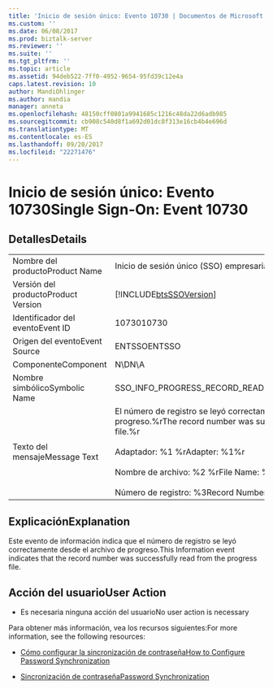 ```yaml
---
title: 'Inicio de sesión único: Evento 10730 | Documentos de Microsoft'
ms.custom: ''
ms.date: 06/08/2017
ms.prod: biztalk-server
ms.reviewer: ''
ms.suite: ''
ms.tgt_pltfrm: ''
ms.topic: article
ms.assetid: 94deb522-7ff0-4952-9654-95fd39c12e4a
caps.latest.revision: 10
author: MandiOhlinger
ms.author: mandia
manager: anneta
ms.openlocfilehash: 48150cff0801a9941685c1216c48da22d6adb985
ms.sourcegitcommit: cb908c540d8f1a692d01dc8f313e16cb4b4e696d
ms.translationtype: MT
ms.contentlocale: es-ES
ms.lasthandoff: 09/20/2017
ms.locfileid: "22271476"
---
```

# <a name="single-sign-on-event-10730"></a><span data-ttu-id="c61e6-102">Inicio de sesión único: Evento 10730</span><span class="sxs-lookup"><span data-stu-id="c61e6-102">Single Sign-On: Event 10730</span></span>
## <a name="details"></a><span data-ttu-id="c61e6-103">Detalles</span><span class="sxs-lookup"><span data-stu-id="c61e6-103">Details</span></span>  
  
|||  
|-|-|  
|<span data-ttu-id="c61e6-104">Nombre del producto</span><span class="sxs-lookup"><span data-stu-id="c61e6-104">Product Name</span></span>|<span data-ttu-id="c61e6-105">Inicio de sesión único (SSO) empresarial</span><span class="sxs-lookup"><span data-stu-id="c61e6-105">Enterprise Single Sign-On</span></span>|  
|<span data-ttu-id="c61e6-106">Versión del producto</span><span class="sxs-lookup"><span data-stu-id="c61e6-106">Product Version</span></span>|[!INCLUDE[btsSSOVersion](../includes/btsssoversion-md.md)]|  
|<span data-ttu-id="c61e6-107">Identificador del evento</span><span class="sxs-lookup"><span data-stu-id="c61e6-107">Event ID</span></span>|<span data-ttu-id="c61e6-108">10730</span><span class="sxs-lookup"><span data-stu-id="c61e6-108">10730</span></span>|  
|<span data-ttu-id="c61e6-109">Origen del evento</span><span class="sxs-lookup"><span data-stu-id="c61e6-109">Event Source</span></span>|<span data-ttu-id="c61e6-110">ENTSSO</span><span class="sxs-lookup"><span data-stu-id="c61e6-110">ENTSSO</span></span>|  
|<span data-ttu-id="c61e6-111">Componente</span><span class="sxs-lookup"><span data-stu-id="c61e6-111">Component</span></span>|<span data-ttu-id="c61e6-112">N\D</span><span class="sxs-lookup"><span data-stu-id="c61e6-112">N\A</span></span>|  
|<span data-ttu-id="c61e6-113">Nombre simbólico</span><span class="sxs-lookup"><span data-stu-id="c61e6-113">Symbolic Name</span></span>|<span data-ttu-id="c61e6-114">SSO_INFO_PROGRESS_RECORD_READ</span><span class="sxs-lookup"><span data-stu-id="c61e6-114">SSO_INFO_PROGRESS_RECORD_READ</span></span>|  
|<span data-ttu-id="c61e6-115">Texto del mensaje</span><span class="sxs-lookup"><span data-stu-id="c61e6-115">Message Text</span></span>|<span data-ttu-id="c61e6-116">El número de registro se leyó correctamente desde el archivo de progreso.%r</span><span class="sxs-lookup"><span data-stu-id="c61e6-116">The record number was successfully read from the progress file.%r</span></span><br /><br /> <span data-ttu-id="c61e6-117">Adaptador: %1 %r</span><span class="sxs-lookup"><span data-stu-id="c61e6-117">Adapter: %1%r</span></span><br /><br /> <span data-ttu-id="c61e6-118">Nombre de archivo: %2 %r</span><span class="sxs-lookup"><span data-stu-id="c61e6-118">File Name: %2%r</span></span><br /><br /> <span data-ttu-id="c61e6-119">Número de registro: %3</span><span class="sxs-lookup"><span data-stu-id="c61e6-119">Record Number: %3</span></span>|  
  
## <a name="explanation"></a><span data-ttu-id="c61e6-120">Explicación</span><span class="sxs-lookup"><span data-stu-id="c61e6-120">Explanation</span></span>  
 <span data-ttu-id="c61e6-121">Este evento de información indica que el número de registro se leyó correctamente desde el archivo de progreso.</span><span class="sxs-lookup"><span data-stu-id="c61e6-121">This Information event indicates that the record number was successfully read from the progress file.</span></span>  
  
## <a name="user-action"></a><span data-ttu-id="c61e6-122">Acción del usuario</span><span class="sxs-lookup"><span data-stu-id="c61e6-122">User Action</span></span>  
  
-   <span data-ttu-id="c61e6-123">Es necesaria ninguna acción del usuario</span><span class="sxs-lookup"><span data-stu-id="c61e6-123">No user action is necessary</span></span>  
  
 <span data-ttu-id="c61e6-124">Para obtener más información, vea los recursos siguientes:</span><span class="sxs-lookup"><span data-stu-id="c61e6-124">For more information, see the following resources:</span></span>  
  
-   [<span data-ttu-id="c61e6-125">Cómo configurar la sincronización de contraseña</span><span class="sxs-lookup"><span data-stu-id="c61e6-125">How to Configure Password Synchronization</span></span>](../core/how-to-configure-password-synchronization.md)  
  
-   [<span data-ttu-id="c61e6-126">Sincronización de contraseña</span><span class="sxs-lookup"><span data-stu-id="c61e6-126">Password Synchronization</span></span>](../core/password-synchronization2.md)